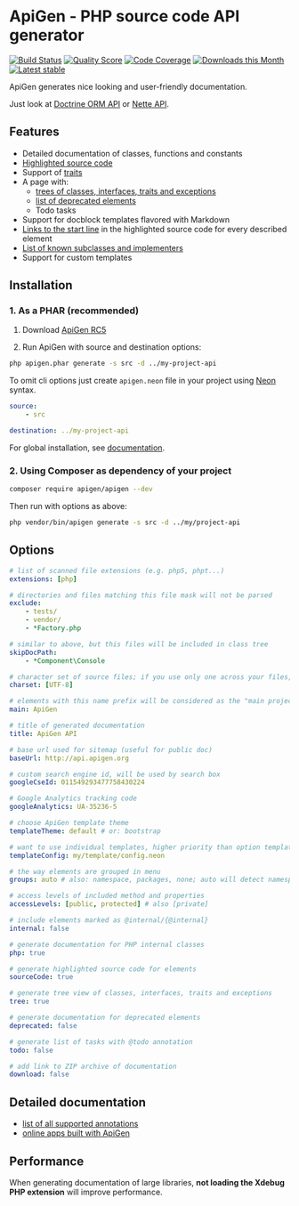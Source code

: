 # ApiGen - PHP source code API generator

[![Build Status](https://img.shields.io/travis/apigen/apigen.svg?style=flat-square)](https://travis-ci.org/apigen/apigen)
[![Quality Score](https://img.shields.io/scrutinizer/g/ApiGen/ApiGen.svg?style=flat-square)](https://scrutinizer-ci.com/g/ApiGen/ApiGen)
[![Code Coverage](https://img.shields.io/scrutinizer/coverage/g/ApiGen/ApiGen.svg?style=flat-square)](https://scrutinizer-ci.com/g/ApiGen/ApiGen)
[![Downloads this Month](https://img.shields.io/packagist/dm/apigen/apigen.svg?style=flat-square)](https://packagist.org/packages/apigen/apigen)
[![Latest stable](https://img.shields.io/packagist/v/apigen/apigen.svg?style=flat-square)](https://packagist.org/packages/apigen/apigen)


ApiGen generates nice looking and user-friendly documentation.

Just look at [Doctrine ORM API](http://www.doctrine-project.org/api/orm/2.4/) or [Nette API](http://api.nette.org/).


## Features

- Detailed documentation of classes, functions and constants
- [Highlighted source code](http://api.nette.org/source-Application.UI.Form.php.html)
- Support of [traits](https://api.kdyby.org/class-Nextras.Application.UI.SecuredLinksControlTrait.html)
- A page with:
    - [trees of classes, interfaces, traits and exceptions](https://api.kdyby.org/tree.html)
	- [list of deprecated elements](http://api.nette.org/deprecated.html)
	- Todo tasks
- Support for docblock templates flavored with Markdown
- [Links to the start line](http://api.nette.org/2.2.3/Nette.Application.UI.Control.html#_redrawControl) in the highlighted source code for every described element
- [List of known subclasses and implementers](https://api.kdyby.org/class-Kdyby.Doctrine.EntityRepository.html)
- Support for custom templates


## Installation

### 1. As a PHAR (recommended)

1. Download [ApiGen RC5](http://apigen.org/apigen.phar)

2. Run ApiGen with source and destination options:

```sh
php apigen.phar generate -s src -d ../my-project-api
```
	
To omit cli options just create `apigen.neon` file in your project using [Neon](http://ne-on.org) syntax.

```yaml
source:
    - src

destination: ../my-project-api
```

For global installation, see [documentation](doc/installation.md).


### 2. Using Composer as dependency of your project

```sh
composer require apigen/apigen --dev
```

Then run with options as above:

```sh
php vendor/bin/apigen generate -s src -d ../my/project-api
```


## Options

```yaml
# list of scanned file extensions (e.g. php5, phpt...)
extensions: [php]

# directories and files matching this file mask will not be parsed
exclude:
	- tests/
	- vendor/
	- *Factory.php

# similar to above, but this files will be included in class tree
skipDocPath:
    - *Component\Console

# character set of source files; if you use only one across your files, we recommend you name it
charset: [UTF-8]

# elements with this name prefix will be considered as the "main project" (the rest will be considered as libraries)
main: ApiGen

# title of generated documentation
title: ApiGen API

# base url used for sitemap (useful for public doc)
baseUrl: http://api.apigen.org

# custom search engine id, will be used by search box
googleCseId: 011549293477758430224

# Google Analytics tracking code
googleAnalytics: UA-35236-5

# choose ApiGen template theme
templateTheme: default # or: bootstrap

# want to use individual templates, higher priority than option templateTheme
templateConfig: my/template/config.neon

# the way elements are grouped in menu
groups: auto # also: namespace, packages, none; auto will detect namespace first, than packages

# access levels of included method and properties
accessLevels: [public, protected] # also [private]

# include elements marked as @internal/{@internal}
internal: false

# generate documentation for PHP internal classes
php: true

# generate highlighted source code for elements
sourceCode: true

# generate tree view of classes, interfaces, traits and exceptions
tree: true

# generate documentation for deprecated elements
deprecated: false

# generate list of tasks with @todo annotation
todo: false

# add link to ZIP archive of documentation
download: false
```


## Detailed documentation

- [list of all supported annotations](doc/supported-annotations.md)
- [online apps built with ApiGen](doc/built-with-apigen.md)


## Performance

When generating documentation of large libraries, **not loading the Xdebug PHP extension**  will improve performance.
